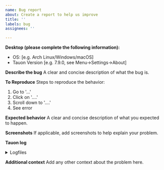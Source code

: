 ```yaml
---
name: Bug report
about: Create a report to help us improve
title: ''
labels: bug
assignees: ''

---
```


**Desktop (please complete the following information):**
 - OS: [e.g. Arch Linux/Windows/macOS]
 - Tauon Version [e.g. 7.9.0, see Menu->Settings->About]

**Describe the bug**
A clear and concise description of what the bug is.

**To Reproduce**
Steps to reproduce the behavior:
1. Go to '...'
2. Click on '....'
3. Scroll down to '....'
4. See error

**Expected behavior**
A clear and concise description of what you expected to happen.

**Screenshots**
If applicable, add screenshots to help explain your problem.

**Tauon log**

<details><summary>Logfiles</summary>

Python stack trace log example:

```python
Traceback (most recent call last):
  File "/app/bin/tauon.py", line 359, in <module>
    exec(main)
  File "/app/bin/t_modules/t_main.py", line 4333, in <module>
    auto_scale()
  File "/app/bin/t_modules/t_main.py", line 4302, in auto_scale
    prefs.scale_want = window_size[0] / logical_size[0]
                       ~~~~~~~~~~~~~~~^~~~~~~~~~~~~~~~~
ZeroDivisionError: division by zero
```

Tauon log example (or attach as file):
```log
17:52:16 [DEBUG] Starting new HTTPS connection (1): api.listenbrainz.org:443
17:52:16 [DEBUG] https://api.listenbrainz.org:443 "POST /1/submit-listens HTTP/1.1" 200 16
17:52:22 [ INFO  ] Open - requested start was 0 (0)
17:52:22 [ INFO  ] Extension: mp3
17:52:22 [ INFO  ] After Dark -> After Dark
17:52:22 [ INFO  ]  --- length: 259.146
17:52:22 [ INFO  ]  --- position: 257.106
17:52:22 [ INFO  ]  --- We are 2.0400000000000205 from end
17:52:22 [ INFO  ] Transition gapless
17:52:22 [ INFO  ] Submit Scrobble Mr.Kitty - After Dark
17:52:22 [DEBUG] Starting new HTTPS connection (1): api.listenbrainz.org:443
17:52:22 [DEBUG] https://api.listenbrainz.org:443 "POST /1/submit-listens HTTP/1.1" 200 16
17:52:36 [ INFO  ] Auto save playtime
```

</details>

**Additional context**
Add any other context about the problem here.
